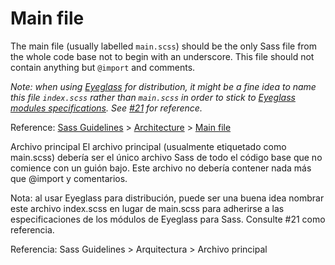 # Main file

The main file (usually labelled `main.scss`) should be the only Sass file from the whole code base not to begin with an underscore. This file should not contain anything but `@import` and comments.

*Note: when using [Eyeglass](https://github.com/sass-eyeglass/eyeglass) for distribution, it might be a fine idea to name this file `index.scss` rather than `main.scss` in order to stick to [Eyeglass modules specifications](https://github.com/sass-eyeglass/eyeglass#writing-an-eyeglass-module-with-sass-files). See [#21](https://github.com/KittyGiraudel/sass-boilerplate/issues/21) for reference.*

Reference: [Sass Guidelines](https://sass-guidelin.es/) > [Architecture](https://sass-guidelin.es/#architecture) > [Main file](https://sass-guidelin.es/#main-file)


Archivo principal
El archivo principal (usualmente etiquetado como main.scss) debería ser el único archivo Sass de todo el código base que no comience con un guión bajo. Este archivo no debería contener nada más que @import y comentarios.

Nota: al usar Eyeglass para distribución, puede ser una buena idea nombrar este archivo index.scss en lugar de main.scss para adherirse a las especificaciones de los módulos de Eyeglass para Sass. Consulte #21 como referencia.

Referencia: Sass Guidelines > Arquitectura > Archivo principal